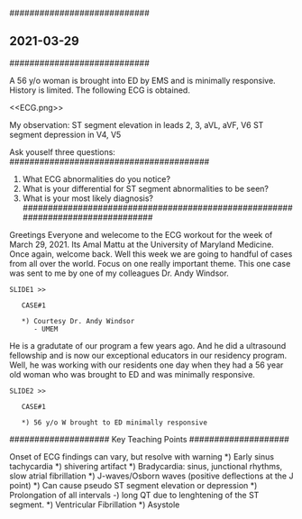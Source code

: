 ############################
## 2021-03-29
############################

A 56 y/o woman is brought into ED by EMS and is minimally responsive. History is limited. The following ECG is obtained.

<<ECG.png>>

My observation: ST segment elevation in leads 2, 3, aVL, aVF, V6
                ST segment depression in V4, V5
                
Ask youself three questions:
########################################
1) What ECG abnormalities do you notice?
2) What is your differential for ST segment abnormalities to be seen?
3) What is your most likely diagnosis?
################################################################################

Greetings Everyone and welecome to the ECG workout for the week of March 29, 2021. Its Amal Mattu at the University of Maryland Medicine. Once again, welcome back. Well this week we are going to handful of cases from all over the world. Focus on one really important theme. This one case was sent to me by one of my colleagues Dr. Andy Windsor.

~~~~~~~~~~~~~~~~~~~~~~~~~~~~~~~~~~~~~~~~~~~~~~~~~~~~~~
SLIDE1 >> 
 
   CASE#1
   
   *) Courtesy Dr. Andy Windsor
      - UMEM
~~~~~~~~~~~~~~~~~~~~~~~~~~~~~~~~~~~~~~~~~~~~~~~~~~~~~~

He is a gradutate of our program a few years ago. And he did a ultrasound fellowship and is now our exceptional educators in our residency program. Well, he was working with our residents one day when they had a 56 year old woman who was brought to ED and was minimally responsive. 


~~~~~~~~~~~~~~~~~~~~~~~~~~~~~~~~~~~~~~~~~~~~~~~~~~~~~~
SLIDE2 >> 
 
   CASE#1
   
   *) 56 y/o W brought to ED minimally responsive
~~~~~~~~~~~~~~~~~~~~~~~~~~~~~~~~~~~~~~~~~~~~~~~~~~~~~~




####################
Key Teaching Points
####################

Onset of ECG findings can vary, but resolve with warning
  *) Early sinus tachycardia
  *) shivering artifact
  *) Bradycardia: sinus, junctional rhythms, slow atrial fibrillation
  *) J-waves/Osborn waves (positive deflections at the J point)
     *) Can cause pseudo ST segment elevation or depression
  *) Prolongation of all intervals
     -) long QT due to lenghtening of the ST segment.
  *) Ventricular Fibrillation
  *) Asystole
